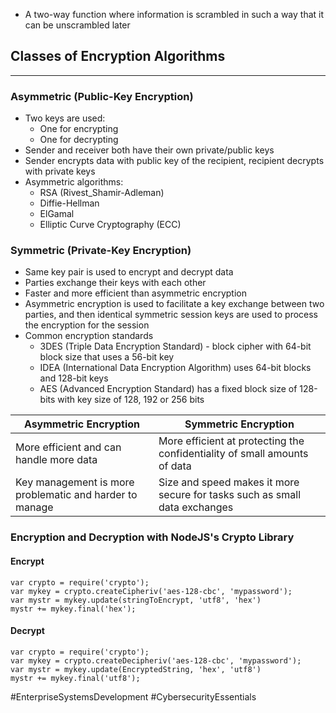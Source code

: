 - A two-way function where information is scrambled in such a way that it can be unscrambled later

## Classes of Encryption Algorithms
---
### Asymmetric (Public-Key Encryption)
- Two keys are used: 
	- One for encrypting
	- One for decrypting
- Sender and receiver both have their own private/public keys
- Sender encrypts data with public key of the recipient, recipient decrypts with private keys
- Asymmetric algorithms:
	- RSA (Rivest_Shamir-Adleman)
	- Diffie-Hellman
	- ElGamal
	- Elliptic Curve Cryptography (ECC)

### Symmetric (Private-Key Encryption)
- Same key pair is used to encrypt and decrypt data
- Parties exchange their keys with each other
- Faster and more efficient than asymmetric encryption
- Asymmetric encryption is used to facilitate a key exchange between two parties, and then identical symmetric session keys are used to process the encryption for the session
- Common encryption standards
	- 3DES (Triple Data Encryption Standard) - block cipher with 64-bit block size that uses a 56-bit key
	- IDEA (International Data Encryption Algorithm) uses 64-bit blocks and 128-bit keys
	- AES (Advanced Encryption Standard) has a fixed block size of 128-bits with key size of 128, 192 or 256 bits

| Asymmetric Encryption | Symmetric Encryption |
| - | - |
| More efficient and can handle more data | More efficient at protecting the confidentiality of small amounts of data|
| Key management is more problematic and harder to manage | Size and speed makes it more secure for tasks such as small data exchanges|

 ### Encryption and Decryption with NodeJS's Crypto Library

#### Encrypt
```
var crypto = require('crypto'); 
var mykey = crypto.createCipheriv('aes-128-cbc', 'mypassword'); 
var mystr = mykey.update(stringToEncrypt, 'utf8', 'hex') 
mystr += mykey.final('hex');
```

#### Decrypt
```
var crypto = require('crypto'); 
var mykey = crypto.createDecipheriv('aes-128-cbc', 'mypassword'); 
var mystr = mykey.update(EncryptedString, 'hex', 'utf8') 
mystr += mykey.final('utf8');
```


#EnterpriseSystemsDevelopment 
#CybersecurityEssentials 
